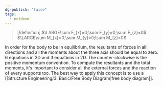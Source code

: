 ```yaml
---
dg-publish: "false"
tags:
  - notdone
---
```

>[!definition]
>$\LARGE\sum F_{x}=0;\sum F_{y}=0;\sum F_{z}=0$
>$\LARGE\sum M_{x}=0;\sum M_{y}=0;\sum M_{z}=0$

In order for the body to be in equilibrium, the resultants of forces in all directions and all the moments about the three axis should be equal to zero.
6 equations in 3D and 3 equations in 2D. 
The counter-clockwise is the positive momentum convention.
To compute the resultants and the total moments, it's important to consider all the external forces and the reaction of every supports too. The best way to apply this concept is to use a [[Structure Engineering/3. Basic/Free Body Diagram|free body diagram]].

